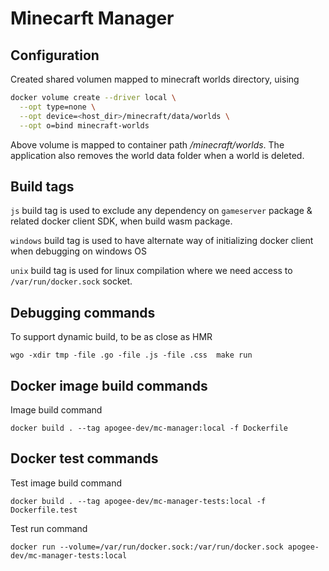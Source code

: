 # Minecarft Manager

## Configuration

Created shared volumen mapped to minecraft worlds directory, uising

```bash
docker volume create --driver local \
  --opt type=none \
  --opt device=<host_dir>/minecraft/data/worlds \
  --opt o=bind minecraft-worlds
```

Above volume is mapped to container path _/minecraft/worlds_. The application also removes the world data folder when a world is deleted.

## Build tags

`js` build tag is used to exclude any dependency on `gameserver` package & related docker client SDK, when build wasm package.

`windows` build tag is used to have alternate way of initializing docker client when debugging on windows OS

`unix` build tag is used for linux compilation where we need access to `/var/run/docker.sock` socket.

## Debugging commands

To support dynamic build, to be as close as HMR

```pwsh
wgo -xdir tmp -file .go -file .js -file .css  make run
```

## Docker image build commands

Image build command

```pwsh
docker build . --tag apogee-dev/mc-manager:local -f Dockerfile
```

## Docker test commands

Test image build command

```pwsh
docker build . --tag apogee-dev/mc-manager-tests:local -f Dockerfile.test
```

Test run command

```pwsh
docker run --volume=/var/run/docker.sock:/var/run/docker.sock apogee-dev/mc-manager-tests:local
```
